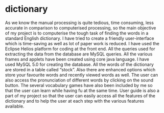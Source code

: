 # dictionary
As we know the manual processing is quite tedious, time consuming, less accurate in comparison to
computerised processing, so the main objective of my project is to computerise the tough task of
finding the words in a standard English dictionary. I have tried to create a friendly user-interface
which is time-saving as well as lot of paper work is reduced.
I have used the Eclipse Helios platform for coding at the front end. All the queries used for
extracting the data from the database are MySQL queries. All the various frames and applets have
been created using core java language. I have used MySQL 5.0 for creating the database.
All the words of the dictionary are stored in a table called “stock”. Also there are enhanced options
which store your favourite words and recently viewed words as well. The user can also access the
pronunciation of different words by clicking on the sound button. The several vocabulary games
have also been included by me so that the user can learn while having fu at the same time. User
guide is also a part of my project so that the user can easily access all the features of the dictionary
and to help the user at each step with the various features available.
